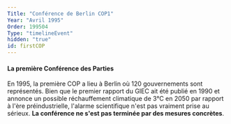 ```yaml
---
Title: "Conférence de Berlin COP1"
Year: "Avril 1995"
Order: 199504
Type: "timelineEvent"
hidden: "true"
id: firstCOP
---
```


#### La première Conférence des Parties

En 1995, la première COP a lieu à Berlin où 120 gouvernements sont représentés. Bien que le premier rapport du GIEC ait été publié en 1990 et annonce un possible réchauffement climatique de 3°C en 2050 par rapport à l'ère préindustrielle, l'alarme scientifique n'est pas vraiment prise au sérieux. **La conférence ne s'est pas terminée par des mesures concrètes**.
